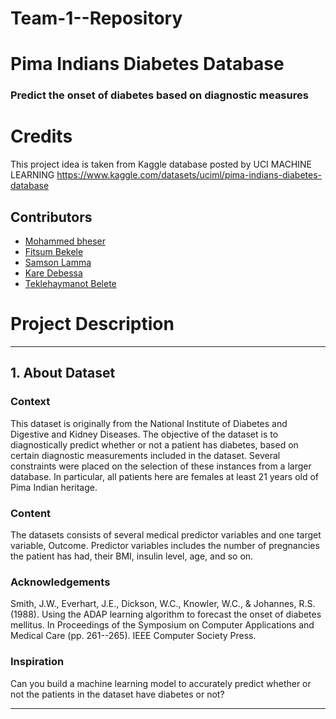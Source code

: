 # Team-1--Repository

# Pima Indians Diabetes Database
  ### Predict the onset of diabetes based on diagnostic measures
  
# Credits
This project idea is taken from Kaggle database posted by UCI MACHINE LEARNING https://www.kaggle.com/datasets/uciml/pima-indians-diabetes-database

## Contributors
- [Mohammed bheser](https://github.com/orgs/EPHI-training/people/RedietMillion)
- [Fitsum Bekele](https://github.com/orgs/EPHI-training/people/NahomAlemseged)
- [Samson Lamma](https://github.com/orgs/EPHI-training/people/AnwarTaju) 
- [Kare Debessa](https://github.com/abdilkerim-ship-it) 
- [Teklehaymanot Belete](https://github.com/KemalSherefa) 


# Project Description 
-----------------------------------------------------------------------------------------------------------------------------------------------------
## 1. About Dataset
### Context
This dataset is originally from the National Institute of Diabetes and Digestive and Kidney Diseases. The objective of the dataset is to diagnostically predict whether or not a patient has diabetes, based on certain diagnostic measurements included in the dataset. Several constraints were placed on the selection of these instances from a larger database. In particular, all patients here are females at least 21 years old of Pima Indian heritage.

### Content
The datasets consists of several medical predictor variables and one target variable, Outcome. Predictor variables includes the number of pregnancies the patient has had, their BMI, insulin level, age, and so on.

### Acknowledgements

Smith, J.W., Everhart, J.E., Dickson, W.C., Knowler, W.C., & Johannes, R.S. (1988). Using the ADAP learning algorithm to forecast the onset of diabetes mellitus. In Proceedings of the Symposium on Computer Applications and Medical Care (pp. 261--265). IEEE Computer Society Press.

### Inspiration

Can you build a machine learning model to accurately predict whether or not the patients in the dataset have diabetes or not?

-----------------------------------------------------------------------------------------------------------------------------------------------------


